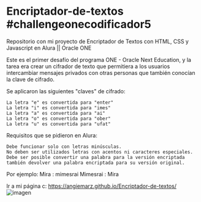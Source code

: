 # Encriptador-de-textos #challengeonecodificador5
Repositorio con mi proyecto de Encriptador de Textos con HTML, CSS y Javascript en Alura || Oracle ONE

Este es el primer desafío del programa ONE - Oracle Next Education, y la tarea era crear un cifrador de texto que permitiera a los usuarios intercambiar mensajes privados con otras personas que también conocían la clave de cifrado.

Se aplicaron las siguientes "claves" de cifrado:

    La letra "e" es convertida para "enter"
    La letra "i" es convertida para "imes"
    La letra "a" es convertida para "ai"
    La letra "o" es convertida para "ober"
    La letra "u" es convertida para "ufat"

Requisitos que se pidieron en Alura:

    Debe funcionar solo con letras minúsculas.
    No deben ser utilizados letras con acentos ni caracteres especiales.
    Debe ser posible convertir una palabra para la versión encriptada también devolver una palabra encriptada para su versión original.

Por ejemplo:
Mira : mimesrai
Mimesrai : Mira


Ir a mi página c:
https://angiemarz.github.io/Encriptador-de-textos/
![imagen](https://github.com/angiemarz/Encriptador-de-textos/assets/77129774/e1e169db-95ea-4513-908a-596d96847fc9)
